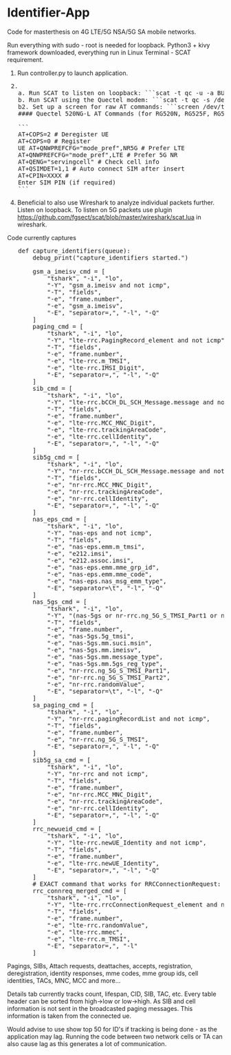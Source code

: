 # Identifier-App
Code for masterthesis on 4G LTE/5G NSA/5G SA mobile networks.

Run everything with sudo - root is needed for loopback.
Python3 + kivy framework downloaded, everything run in Linux Terminal - SCAT requirement.

1. Run controller.py to launch application.
<pre> 2. 
   a. Run SCAT to listen on loopback: ```scat -t qc -u -a BUS:Device -i 0 ``` *(Make sure to replace `BUS:Device` with the correct values found via `lsusb`)* 
   b. Run SCAT using the Quectel modem: ```scat -t qc -s /dev/ttyUSB0 ``` 
   b2. Set up a screen for raw AT commands: ```screen /dev/ttyUSB2 115200 ``` 
   #### Quectel 520NG-L AT Commands (for RG520N, RG525F, RG5x0F, RM5x0N series): - Manual uploaded in repo.
   
   ```
   AT+COPS=2 # Deregister UE 
   AT+COPS=0 # Register 
   UE AT+QNWPREFCFG="mode_pref",NR5G # Prefer LTE 
   AT+QNWPREFCFG="mode_pref",LTE # Prefer 5G NR 
   AT+QENG="servingcell" # Check cell info 
   AT+QSIMDET=1,1 # Auto connect SIM after insert 
   AT+CPIN=XXXX # 
   Enter SIM PIN (if required) 
   ``` 
</pre>
  
4. Beneficial to also use Wireshark to analyze individual packets further. Listen on loopback. To listen on 5G packets use plugin https://github.com/fgsect/scat/blob/master/wireshark/scat.lua in wireshark.


Code currently captures        

<pre>
   def capture_identifiers(queue):
       debug_print("capture_identifiers started.")
   
       gsm_a_imeisv_cmd = [
           "tshark", "-i", "lo",
           "-Y", "gsm_a.imeisv and not icmp",
           "-T", "fields",
           "-e", "frame.number",
           "-e", "gsm_a.imeisv",
           "-E", "separator=,", "-l", "-Q"
       ]
       paging_cmd = [
           "tshark", "-i", "lo",
           "-Y", "lte-rrc.PagingRecord_element and not icmp",
           "-T", "fields",
           "-e", "frame.number",
           "-e", "lte-rrc.m_TMSI",
           "-e", "lte-rrc.IMSI_Digit",
           "-E", "separator=,", "-l", "-Q"
       ]
       sib_cmd = [
           "tshark", "-i", "lo",
           "-Y", "lte-rrc.bCCH_DL_SCH_Message.message and not icmp",
           "-T", "fields",
           "-e", "frame.number",
           "-e", "lte-rrc.MCC_MNC_Digit",
           "-e", "lte-rrc.trackingAreaCode",
           "-e", "lte-rrc.cellIdentity",
           "-E", "separator=,", "-l", "-Q"
       ]
       sib5g_cmd = [
           "tshark", "-i", "lo",
           "-Y", "nr-rrc.bCCH_DL_SCH_Message.message and not icmp",
           "-T", "fields",
           "-e", "nr-rrc.MCC_MNC_Digit",
           "-e", "nr-rrc.trackingAreaCode",
           "-e", "nr-rrc.cellIdentity",
           "-E", "separator=,", "-l", "-Q"
       ]
       nas_eps_cmd = [
           "tshark", "-i", "lo",
           "-Y", "nas-eps and not icmp",
           "-T", "fields",
           "-e", "nas-eps.emm.m_tmsi",
           "-e", "e212.imsi",
           "-e", "e212.assoc.imsi",
           "-e", "nas-eps.emm.mme_grp_id",
           "-e", "nas-eps.emm.mme_code",
           "-e", "nas-eps.nas_msg_emm_type",
           "-E", "separator=\t", "-l", "-Q"
       ]
       nas_5gs_cmd = [
           "tshark", "-i", "lo",
           "-Y", "(nas-5gs or nr-rrc.ng_5G_S_TMSI_Part1 or nr-rrc.ng_5G_S_TMSI_Part2 or nr-rrc.randomValue) and not icmp",
           "-T", "fields",
           "-e", "frame.number",
           "-e", "nas-5gs.5g_tmsi",
           "-e", "nas-5gs.mm.suci.msin",
           "-e", "nas-5gs.mm.imeisv",
           "-e", "nas-5gs.mm.message_type",
           "-e", "nas-5gs.mm.5gs_reg_type",
           "-e", "nr-rrc.ng_5G_S_TMSI_Part1",
           "-e", "nr-rrc.ng_5G_S_TMSI_Part2",
           "-e", "nr-rrc.randomValue",
           "-E", "separator=\t", "-l", "-Q"
       ]
       sa_paging_cmd = [
           "tshark", "-i", "lo",
           "-Y", "nr-rrc.pagingRecordList and not icmp",
           "-T", "fields",
           "-e", "frame.number",
           "-e", "nr-rrc.ng_5G_S_TMSI",
           "-E", "separator=,", "-l", "-Q"
       ]
       sib5g_sa_cmd = [
           "tshark", "-i", "lo",
           "-Y", "nr-rrc and not icmp",
           "-T", "fields",
           "-e", "frame.number",
           "-e", "nr-rrc.MCC_MNC_Digit",
           "-e", "nr-rrc.trackingAreaCode",
           "-e", "nr-rrc.cellIdentity",
           "-E", "separator=,", "-l", "-Q"
       ]
       rrc_newueid_cmd = [
           "tshark", "-i", "lo",
           "-Y", "lte-rrc.newUE_Identity and not icmp",
           "-T", "fields",
           "-e", "frame.number",
           "-e", "lte-rrc.newUE_Identity",
           "-E", "separator=,", "-l", "-Q"
       ]
       # EXACT command that works for RRCConnectionRequest:
       rrc_connreq_merged_cmd = [
           "tshark", "-i", "lo",
           "-Y", "lte-rrc.rrcConnectionRequest_element and not icmp",
           "-T", "fields",
           "-e", "frame.number",
           "-e", "lte-rrc.randomValue",
           "-e", "lte-rrc.mmec",
           "-e", "lte-rrc.m_TMSI",
           "-E", "separator=,", "-l"
       ]
</pre>

Pagings, SIBs, Attach requests, deattaches, accepts, registration, deregistration, identity responses, mme codes, mme group ids, cell identities, TACs, MNC, MCC and more...

Details tab currently tracks count, lifespan, CID, SIB, TAC, etc. Every table header can be sorted from high->low or low->high.
As SIB and cell information is not sent in the broadcasted paging messages. This information is taken from the connected ue.

Would advise to use show top 50 for ID's if tracking is being done - as the application may lag.
Running the code between two network cells or TA can also cause lag as this generates a lot of communication.
